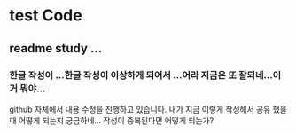 # test Code
## readme study ...
### 한글 작성이 ...한글 작성이 이상하게 되어서 ...어라 지금은 또 잘되네...이거 뭐야...
github 자체에서 내용 수정을 진행하고 있습니다.
내가 지금 이렇게 작성해서 공유 했을 때 어떻게 되는지 궁금하네...
작성이 중복된다면 어떻게 되는가?
